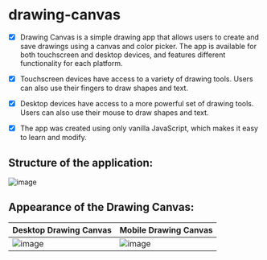 # drawing-canvas

- [x]  Drawing Canvas is a simple drawing app that allows users to create and save drawings using a canvas and color picker. The app is available for both touchscreen and desktop devices, and features different functionality for each platform.

- [x]  Touchscreen devices have access to a variety of drawing tools. Users can also use their fingers to draw shapes and text.

- [x]  Desktop devices have access to a more powerful set of drawing tools. Users can also use their mouse to draw shapes and text.

- [x]  The app was created using only vanilla JavaScript, which makes it easy to learn and modify.
## Structure of the application:

![image](https://user-images.githubusercontent.com/112722061/222014467-e78836a3-2abe-44b1-8323-cd1879623a1b.png)

## Appearance of the Drawing Canvas:

| Desktop Drawing Canvas                   | Mobile Drawing Canvas                             |
| ---------------------------------------- | ------------------------------------------------- |
| ![image](https://github.com/sergeiown/DrawingCanvas/assets/112722061/87c823ef-b956-423a-a02b-566bed47f8ad) | ![image](https://github.com/sergeiown/DrawingCanvas/assets/112722061/9a3b8de1-0bd8-409c-a651-6be1c4bf629a) |
